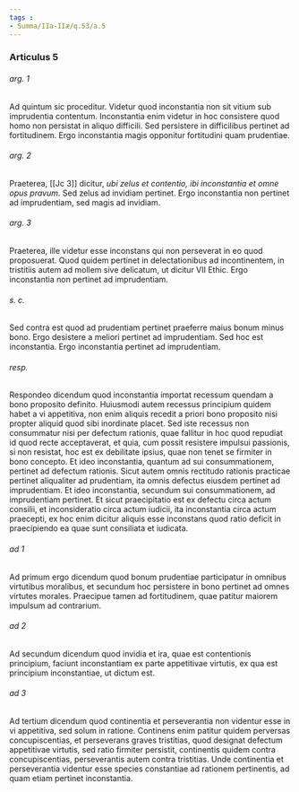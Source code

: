 ```yaml
---
tags : 
- Summa/IIa-IIæ/q.53/a.5
---
```


### Articulus 5

###### arg. 1
Ad quintum sic proceditur. Videtur quod inconstantia non sit vitium sub imprudentia contentum. Inconstantia enim videtur in hoc consistere quod homo non persistat in aliquo difficili. Sed persistere in difficilibus pertinet ad fortitudinem. Ergo inconstantia magis opponitur fortitudini quam prudentiae.

###### arg. 2
Praeterea, [[Jc 3]] dicitur, *ubi zelus et contentio, ibi inconstantia et omne opus pravum*. Sed zelus ad invidiam pertinet. Ergo inconstantia non pertinet ad imprudentiam, sed magis ad invidiam.

###### arg. 3
Praeterea, ille videtur esse inconstans qui non perseverat in eo quod proposuerat. Quod quidem pertinet in delectationibus ad incontinentem, in tristitiis autem ad mollem sive delicatum, ut dicitur VII Ethic. Ergo inconstantia non pertinet ad imprudentiam.

###### s. c.
Sed contra est quod ad prudentiam pertinet praeferre maius bonum minus bono. Ergo desistere a meliori pertinet ad imprudentiam. Sed hoc est inconstantia. Ergo inconstantia pertinet ad imprudentiam.

###### resp.
Respondeo dicendum quod inconstantia importat recessum quendam a bono proposito definito. Huiusmodi autem recessus principium quidem habet a vi appetitiva, non enim aliquis recedit a priori bono proposito nisi propter aliquid quod sibi inordinate placet. Sed iste recessus non consummatur nisi per defectum rationis, quae fallitur in hoc quod repudiat id quod recte acceptaverat, et quia, cum possit resistere impulsui passionis, si non resistat, hoc est ex debilitate ipsius, quae non tenet se firmiter in bono concepto. Et ideo inconstantia, quantum ad sui consummationem, pertinet ad defectum rationis. Sicut autem omnis rectitudo rationis practicae pertinet aliqualiter ad prudentiam, ita omnis defectus eiusdem pertinet ad imprudentiam. Et ideo inconstantia, secundum sui consummationem, ad imprudentiam pertinet. Et sicut praecipitatio est ex defectu circa actum consilii, et inconsideratio circa actum iudicii, ita inconstantia circa actum praecepti, ex hoc enim dicitur aliquis esse inconstans quod ratio deficit in praecipiendo ea quae sunt consiliata et iudicata.

###### ad 1
Ad primum ergo dicendum quod bonum prudentiae participatur in omnibus virtutibus moralibus, et secundum hoc persistere in bono pertinet ad omnes virtutes morales. Praecipue tamen ad fortitudinem, quae patitur maiorem impulsum ad contrarium.

###### ad 2
Ad secundum dicendum quod invidia et ira, quae est contentionis principium, faciunt inconstantiam ex parte appetitivae virtutis, ex qua est principium inconstantiae, ut dictum est.

###### ad 3
Ad tertium dicendum quod continentia et perseverantia non videntur esse in vi appetitiva, sed solum in ratione. Continens enim patitur quidem perversas concupiscentias, et perseverans graves tristitias, quod designat defectum appetitivae virtutis, sed ratio firmiter persistit, continentis quidem contra concupiscentias, perseverantis autem contra tristitias. Unde continentia et perseverantia videntur esse species constantiae ad rationem pertinentis, ad quam etiam pertinet inconstantia.

